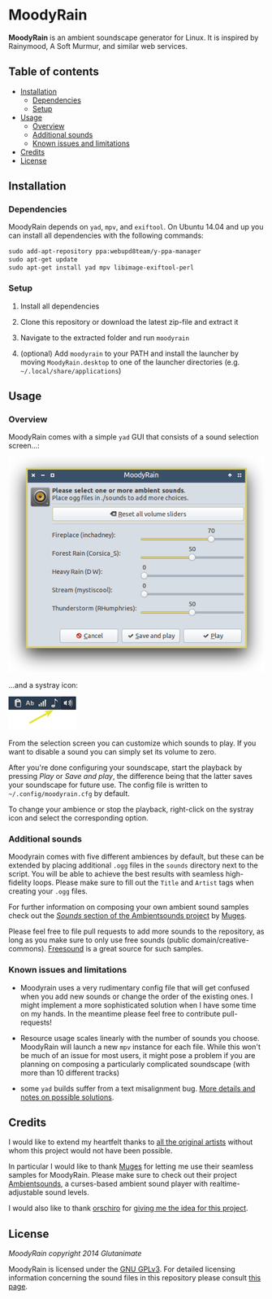 # MoodyRain

**MoodyRain** is an ambient soundscape generator for Linux. It is inspired by Rainymood, A Soft Murmur, and similar web services.

## Table of contents

<!-- MarkdownTOC -->

- [Installation](#installation)
    - [Dependencies](#dependencies)
    - [Setup](#setup)
- [Usage](#usage)
    - [Overview](#overview)
    - [Additional sounds](#additional-sounds)
    - [Known issues and limitations](#known-issues-and-limitations)
- [Credits](#credits)
- [License](#license)

<!-- /MarkdownTOC -->

## Installation

### Dependencies

MoodyRain depends on `yad`, `mpv`, and `exiftool`. On Ubuntu 14.04 and up you can install all dependencies with the following commands:

    sudo add-apt-repository ppa:webupd8team/y-ppa-manager
    sudo apt-get update
    sudo apt-get install yad mpv libimage-exiftool-perl

### Setup

1. Install all dependencies

2. Clone this repository or download the latest zip-file and extract it

3. Navigate to the extracted folder and run `moodyrain`

4. (optional) Add `moodyrain` to your PATH and install the launcher by moving `MoodyRain.desktop` to one of the launcher directories (e.g. `~/.local/share/applications`)

## Usage

### Overview

MoodyRain comes with a simple `yad` GUI that consists of a sound selection screen...:

![image of selection screen](https://raw.githubusercontent.com/Glutanimate/MoodyRain/master/screenshots/selection-gui.png)

...and a systray icon:

![image of selection screen](https://raw.githubusercontent.com/Glutanimate/MoodyRain/master/screenshots/systray.png)

From the selection screen you can customize which sounds to play. If you want to disable a sound you can simply set its volume to zero. 

After you're done configuring your soundscape, start the playback by pressing *Play* or *Save and play*, the difference being that the latter saves your soundscape for future use. The config file is written to `~/.config/moodyrain.cfg` by default.

To change your ambience or stop the playback, right-click on the systray icon and select the corresponding option.

### Additional sounds

Moodyrain comes with five different ambiences by default, but these can be extended by placing additional `.ogg` files in the `sounds` directory next to the script. You will be able to achieve the best results with seamless high-fidelity loops. Please make sure to fill out the `Title` and `Artist` tags when creating your `.ogg` files.

For further information on composing your own ambient sound samples check out the [*Sounds* section of the Ambientsounds project](https://github.com/Muges/ambientsounds#sounds) by [Muges](https://github.com/Muges).

Please feel free to file pull requests to add more sounds to the repository, as long as you make sure to only use free sounds (public domain/creative-commons). [Freesound](http://www.freesound.org/) is a great source for such samples.

### Known issues and limitations

- Moodyrain uses a very rudimentary config file that will get confused when you add new sounds or change the order of the existing ones. I might implement a more sophisticated solution when I have some time on my hands. In the meantime please feel free to contribute pull-requests!

- Resource usage scales linearly with the number of sounds you choose. MoodyRain will launch a new `mpv` instance for each file. While this won't be much of an issue for most users, it might pose a problem if you are planning on composing a particularly complicated soundscape (with more than 10 different tracks)

- some `yad` builds suffer from a text misalignment bug. [More details and notes on possible solutions](https://github.com/Glutanimate/PDFMtEd/blob/master/README.md#known-issues).

## Credits

I would like to extend my heartfelt thanks to [all the original artists](https://github.com/Glutanimate/MoodyRain/tree/master/sounds) without whom this project would not have been possible.

In particular I would like to thank [Muges](https://github.com/Muges) for letting me use their seamless samples for MoodyRain. Please make sure to check out their project [Ambientsounds](https://github.com/Muges/ambientsounds), a curses-based ambient sound player with realtime-adjustable sound levels.

I would also like to thank [orschiro](https://github.com/orschiro) for [giving me the idea for this project](https://www.reddit.com/r/linux/comments/2ojm44/is_there_a_linux_alternative_to_noizio_ambient/).

## License

*MoodyRain copyright 2014 Glutanimate*

MoodyRain is licensed under the [GNU GPLv3](http://www.gnu.de/documents/gpl-3.0.en.html). For detailed licensing information concerning the sound files in this repository please consult [this page](https://github.com/Glutanimate/MoodyRain/tree/master/sounds).